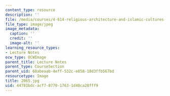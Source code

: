 ```yaml
---
content_type: resource
description: ''
file: /media/courses/4-614-religious-architecture-and-islamic-cultures-fall-2002/44781bdcacf7877017631d40ca28fff9_2065.jpg
file_type: image/jpeg
image_metadata:
  caption: ''
  credit: ''
  image-alt: ''
learning_resource_types:
- Lecture Notes
ocw_type: OCWImage
parent_title: Lecture Notes
parent_type: CourseSection
parent_uid: 68abeaab-4eff-532c-e858-18d3ffb567bd
resourcetype: Image
title: 2065.jpg
uid: 44781bdc-acf7-8770-1763-1d40ca28fff9
---
```

